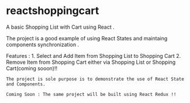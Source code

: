 # reactshoppingcart
A basic Shopping List with Cart using React . 

The project is a good example of using React States and maintaing components synchronization . 

Features : 
	1. Select and Add Item from Shopping List to Shopping Cart 
	2. Remove Item from Shopping Cart either via Shopping List or Shopping Cart(coming sooon)!!
	
	The project is sole purpose is to demonstrate the use of React State and Components. 
	
	Coming Soon : The same project will be built using React Redux !! 
